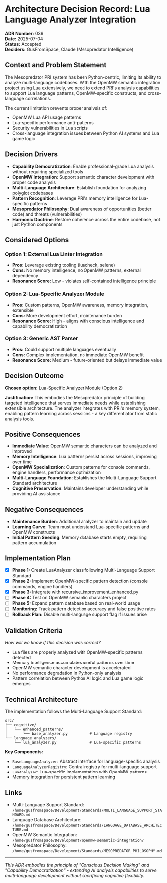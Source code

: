 # Architecture Decision Record: Lua Language Analyzer Integration

**ADR Number:** 039  
**Date:** 2025-07-04  
**Status:** Accepted  
**Deciders:** GusFromSpace, Claude (Mesopredator Intelligence)

## Context and Problem Statement

The Mesopredator PRI system has been Python-centric, limiting its ability to analyze multi-language codebases. With the OpenMW semantic integration project using Lua extensively, we need to extend PRI's analysis capabilities to support Lua language patterns, OpenMW-specific constructs, and cross-language correlations.

The current limitation prevents proper analysis of:
- OpenMW Lua API usage patterns
- Lua-specific performance anti-patterns
- Security vulnerabilities in Lua scripts
- Cross-language integration issues between Python AI systems and Lua game logic

## Decision Drivers

- **Capability Democratization**: Enable professional-grade Lua analysis without requiring specialized tools
- **OpenMW Integration**: Support semantic character development with proper code analysis
- **Multi-Language Architecture**: Establish foundation for analyzing polyglot codebases
- **Pattern Recognition**: Leverage PRI's memory intelligence for Lua-specific patterns
- **Mesopredator Philosophy**: Dual awareness of opportunities (better code) and threats (vulnerabilities)
- **Harmonic Doctrine**: Restore coherence across the entire codebase, not just Python components

## Considered Options

### Option 1: External Lua Linter Integration
- **Pros:** Leverage existing tooling (luacheck, selene)
- **Cons:** No memory intelligence, no OpenMW patterns, external dependency
- **Resonance Score:** Low - violates self-contained intelligence principle

### Option 2: Lua-Specific Analyzer Module
- **Pros:** Custom patterns, OpenMW awareness, memory integration, extensible
- **Cons:** More development effort, maintenance burden
- **Resonance Score:** High - aligns with conscious intelligence and capability democratization

### Option 3: Generic AST Parser
- **Pros:** Could support multiple languages eventually
- **Cons:** Complex implementation, no immediate OpenMW benefit
- **Resonance Score:** Medium - future-oriented but delays immediate value

## Decision Outcome

**Chosen option:** Lua-Specific Analyzer Module (Option 2)

**Justification:** This embodies the Mesopredator principle of building targeted intelligence that serves immediate needs while establishing extensible architecture. The analyzer integrates with PRI's memory system, enabling pattern learning across sessions - a key differentiator from static analysis tools.

## Positive Consequences

- **Immediate Value**: OpenMW semantic characters can be analyzed and improved
- **Memory Intelligence**: Lua patterns persist across sessions, improving over time
- **OpenMW Specialization**: Custom patterns for console commands, engine handlers, performance optimization
- **Multi-Language Foundation**: Establishes the Multi-Language Support Standard architecture
- **Cognitive Preservation**: Maintains developer understanding while providing AI assistance

## Negative Consequences

- **Maintenance Burden**: Additional analyzer to maintain and update
- **Learning Curve**: Team must understand Lua-specific patterns and OpenMW constructs
- **Initial Pattern Seeding**: Memory database starts empty, requiring pattern accumulation

## Implementation Plan

- [x] **Phase 1:** Create LuaAnalyzer class following Multi-Language Support Standard
- [x] **Phase 2:** Implement OpenMW-specific pattern detection (console commands, engine handlers)
- [x] **Phase 3:** Integrate with recursive_improvement_enhanced.py
- [ ] **Phase 4:** Test on OpenMW semantic characters project
- [ ] **Phase 5:** Expand pattern database based on real-world usage
- [ ] **Monitoring:** Track pattern detection accuracy and false positive rates
- [ ] **Rollback Plan:** Disable multi-language support flag if issues arise

## Validation Criteria

*How will we know if this decision was correct?*
- Lua files are properly analyzed with OpenMW-specific patterns detected
- Memory intelligence accumulates useful patterns over time
- OpenMW semantic character development is accelerated
- No performance degradation in Python-only analysis
- Pattern correlation between Python AI logic and Lua game logic emerges

## Technical Architecture

The implementation follows the Multi-Language Support Standard:

```
src/
├── cognitive/
│   └── enhanced_patterns/
│       └── base_analyzer.py          # Language registry
└── language_analyzers/
    └── lua_analyzer.py               # Lua-specific patterns
```

**Key Components:**
- `BaseLanguageAnalyzer`: Abstract interface for language-specific analysis
- `LanguageAnalyzerRegistry`: Central registry for multi-language support
- `LuaAnalyzer`: Lua-specific implementation with OpenMW patterns
- Memory integration for persistent pattern learning

## Links

- Multi-Language Support Standard: `/home/gusfromspace/Development/Standards/MULTI_LANGUAGE_SUPPORT_STANDARD.md`
- Language Database Architecture: `/home/gusfromspace/Development/Standards/LANGUAGE_DATABASE_ARCHITECTURE.md`
- OpenMW Semantic Integration: `/home/gusfromspace/Development/openmw-semantic-integration/`
- Mesopredator Philosophy: `/home/gusfromspace/Development/Standards/MESOPREDATOR_PHILOSOPHY.md`

---

*This ADR embodies the principle of "Conscious Decision Making" and "Capability Democratization" - extending AI analysis capabilities to serve multi-language development without sacrificing cognitive flexibility.*